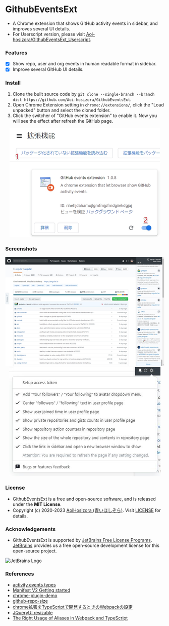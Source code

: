 # GithubEventsExt

+ A Chrome extension that shows GitHub activity events in sidebar, and improves several UI details.
+ For Userscript version, please visit [Aoi-hosizora/GithubEventsExt_Userscript](https://github.com/Aoi-hosizora/GithubEventsExt_Userscript).

### Features

+ [x] Show repo, user and org events in human readable format in sidebar.
+ [x] Improve several GitHub UI details.

### Install

1. Clone the built source code by `git clone --single-branch --branch dist https://github.com/Aoi-hosizora/GithubEventsExt`.
2. Open Chrome Extension setting in `chrome://extensions/`, click the "Load unpacked" button and select the cloned folder.
3. Click the switcher of "GitHub events extension" to enable it. Now you will see the effect after refresh the GitHub page.

<p align="center">
<img src="./assets/how-to-install.jpg" alt="how-to-install" />
</p>

### Screenshots

<p align="center">
<img src="./assets/screenshot-sidebar.jpg" alt="screenshot-sidebar" />
<img src="./assets/screenshot-setting.jpg" alt="screenshot-setting" />
</p>

### License

+ GithubEventsExt is a free and open-source software, and is released under the **MIT License**.
+ Copyright (c) 2020-2023 [AoiHosizora (青いほしぞら)](https://github.com/Aoi-hosizora). Visit [LICENSE](./LICENSE) for details.

### Acknowledgements

+ GithubEventsExt is supported by [JetBrains Free License Programs](https://www.jetbrains.com/community/opensource/#support). [JetBrains](https://www.jetbrains.com/) provides us a free open-source development license for this open-source project.

<img src="https://resources.jetbrains.com/storage/products/company/brand/logos/jb_beam.png?_gl=1*d8qqhj*_ga*NjEzMjAwNjMzLjE2MTU1ODgyMDU.*_ga_9J976DJZ68*MTY3MzYwMjk2My4xNy4xLjE2NzM2MDQ1OTEuMC4wLjA." alt="JetBrains Logo" width="30%" />

### References

+ [activity events types](https://developer.github.com/v3/activity/events/types/)
+ [Manifest V2 Getting started](https://developer.chrome.com/docs/extensions/mv2/getstarted/)
+ [chrome-plugin-demo](https://github.com/sxei/chrome-plugin-demo)
+ [github-repo-size](https://github.com/harshjv/github-repo-size)
+ [chrome拡張をTypeScriptで開発するときのWebpackの設定](https://qiita.com/okumurakengo/items/1a4404c20b0bf10f2c68)
+ [JQueryUI resizable](https://jqueryui.com/resizable/)
+ [The Right Usage of Aliases in Webpack and TypeScript](https://betterprogramming.pub/the-right-usage-of-aliases-in-webpack-typescript-4418327f47fa)
